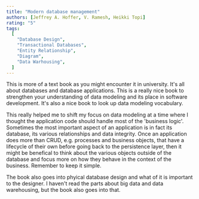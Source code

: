 ```yaml
---
title: "Modern database management"
authors: [Jeffrey A. Hoffer, V. Ramesh, Heikki Topi]
rating: "5"
tags:
  [
    "Database Design",
    "Transactional Databases",
    "Entity Relationship",
    "Diagram",
    "Data Warhousing",
  ]
---
```


This is more of a text book as you might encounter it in university. It's all about
databases and database applications. This is a really nice book to strengthen your
understanding of data modeling and its place in software development.
It's also a nice book to look up data modeling vocabulary.

This really helped me to shift my focus on data modeling at a time where I thought
the application code should handle most of the 'business logic'.
Sometimes the most important aspect of an application is in fact its database,
its various relationships and data integrity. Once an application does more than CRUD,
e.g. processes and business objects, that have a lifecycle of their own
before going back to the persistence layer, then it might be
benefical to think about the various objects outside of the database and focus more on
how they behave in the context of the business. Remember to keep it simple.

The book also goes into phyical database design and what of it is important to the designer.
I haven't read the parts about big data and data warehousing, but the book also goes into that.
